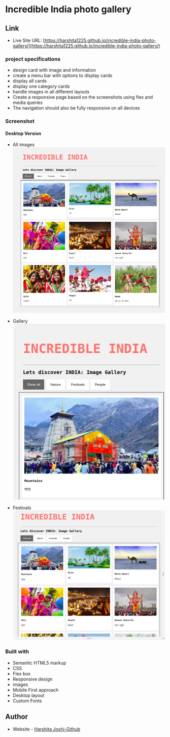 # Incredible India photo gallery

## Link

- Live Site URL: [https://harshita1225.github.io/incredible-india-photo-gallery/](https://harshita1225.github.io/incredible-india-photo-gallery/)

### project specifications

- design card with image and information
- create a menu bar with options to display cards
- display all cards
- display one category cards
- handle images in all different layouts
- Create a responsive page based on the screenshots using flex and media queries
- The navigation should also be fully responsive on all devices

### Screenshot

#### Desktop Version

- All images
  ![Desktop Layout](./img/Screenshot%20from%202022-10-22%2015-25-13.png)

- Gallery
  ![Mobile Layout](./img/Screenshot%20from%202022-10-22%2015-23-24.png)

- Festivals
  ![Desktop Layout](./img/Screenshot%20from%202022-10-22%2015-24-17.png)

### Built with

- Semantic HTML5 markup
- CSS
- Flex box
- Responsive design
- images
- Mobile First approach
- Desktop layout
- Custom Fonts

## Author

- Website - [Harshita Joshi-Github](https://github.com/harshita1225)
